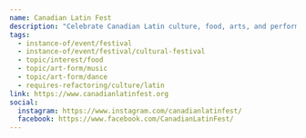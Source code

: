 ```yaml
---
name: Canadian Latin Fest
description: "Celebrate Canadian Latin culture, food, arts, and performances at this free festival. Organized by Casa Cultural Peruana, a non-profit dedicated to preserving and promoting Peruvian culture in Canada, the festival highlights the heritage and lasting contributions of Latin Canadians through live performances, dance lessons, food, and a vendor marketplace."
tags:
  - instance-of/event/festival
  - instance-of/event/festival/cultural-festival
  - topic/interest/food
  - topic/art-form/music
  - topic/art-form/dance
  - requires-refactoring/culture/latin
link: https://www.canadianlatinfest.org
social:
  instagram: https://www.instagram.com/canadianlatinfest/
  facebook: https://www.facebook.com/CanadianLatinFest/
---
```

